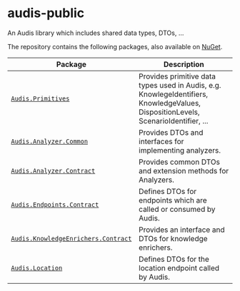 # audis-public
An Audis library which includes shared data types, DTOs, ...

The repository contains the following packages, also available on [NuGet](https://www.nuget.org/packages?q=Audis).

| Package | Description |
| --- | --- |
[`Audis.Primitives`](src/Audis.Primitives) | Provides primitive data types used in Audis, e.g. KnowlegeIdentifiers, KnowledgeValues, DispositionLevels, ScenarioIdentifier, ... |
[`Audis.Analyzer.Common`](src/Audis.Analyzer.Common) | Provides DTOs and interfaces for implementing analyzers. |
[`Audis.Analyzer.Contract`](src/Audis.Analyzer.Contract) | Provides common DTOs and extension methods for Analyzers. |
[`Audis.Endpoints.Contract`](src/Audis.Endpoints.Contract) | Defines DTOs for endpoints which are called or consumed by Audis. |
[`Audis.KnowledgeEnrichers.Contract`](src/Audis.KnowledgeEnrichers.Contract) | Provides an interface and DTOs for knowledge enrichers. |
[`Audis.Location`](src/Audis.Location) | Defines DTOs for the location endpoint called by Audis. |
